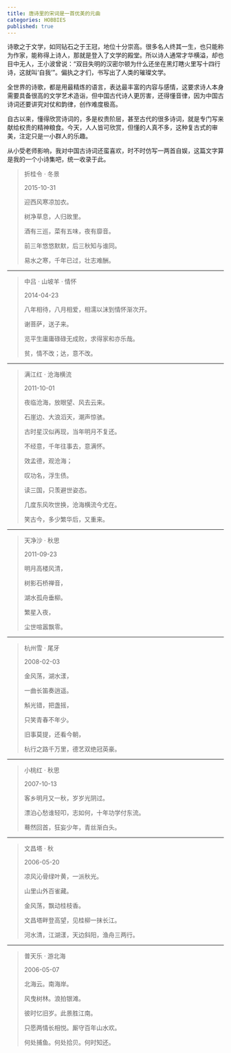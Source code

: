```yaml
---
title: 唐诗里的宋词是一首优美的元曲
categories: HOBBIES
published: true
---
```


诗歌之于文学，如同钻石之于王冠，地位十分崇高。很多名人终其一生，也只能称为作家，能称得上诗人，那就是登入了文学的殿堂。所以诗人通常才华横溢，却也目中无人，王小波曾说：“双目失明的汉密尔顿为什么还坐在黑灯瞎火里写十四行诗，这就叫‘自我’”。偏执之才们，书写出了人类的璀璨文学。

全世界的诗歌，都是用最精炼的语言，表达最丰富的内容与感情，这要求诗人本身需要具备很高的文学艺术造诣，但中国古代诗人更厉害，还得懂音律，因为中国古诗词还要讲究对仗和韵律，创作难度极高。

自古以来，懂得欣赏诗词的，多是权贵阶层，甚至古代的很多诗词，就是专门写来献给权贵的精神粮食。今天，人人皆可欣赏，但懂的人真不多，这种复古式的审美，注定只是一小群人的乐趣。

从小受老师影响，我对中国古诗词还蛮喜欢，时不时仿写一两首自娱，这篇文字算是我的一个小诗集吧，统一收录于此。

>折桂令 · 冬景
>
>2015-10-31
>
>迎西风寒凉加衣。
>
>树净草息，人归故里。
>
>酒有三巡，菜有五味，夜有靡音。
>
>前三年悠悠默默，后三秋知与谁同。
>
>易水之寒，千年已过，壮志难酬。
---
>中吕 · 山坡羊 · 情怀
>
>2014-04-23
>
>八年相待，八月相爱，相濡以沫到情怀渐次开。
>
>谢菩萨，送子来。
>
>览平生庸庸碌碌无成败，求得家和亦乐哉。
>
>贫，情不改；达，意不改。
---
>满江红 · 沧海横流
>
>2011-10-01
>
>夜临沧海，放眼望、风去云来。
>
>石崖边、大浪滔天，潮声惊骇。
>
>古时星汉似再现，当年明月不复还。
>
>不经意，千年往事去，意满怀。
>
>效孟德，观沧海；
>
>叹功名，浮生债。
>
>读三国，只羡避世姿态。
>
>几度东风吹世换，沧海横流今尤在。
>
>笑古今，多少繁华后，又重来。
---
>天净沙 · 秋思
>
>2011-09-23
>
>明月高楼风清，
>
>树影石桥禅音，
>
>湖水孤舟垂柳。
>
>繁星入夜，
>
>尘世喧嚣飘零。
---
>杭州雪 · 尾牙
>
>2008-02-03
>
>金风荡，湖水漾，
>
>一曲长笛奏逍遥。
>
>斛光错，把盏摇，
>
>只笑青春不年少。
>
>旧事莫提，还看今朝，
>
>杭行之路千万里，德艺双绝冠英豪。
---
>小桃红 · 秋思
>
>2007-10-13
>
>客乡明月又一秋，岁岁光阴过。
>
>漂泊心愁谁轻叩，志如何，十年功学付东流。
>
>蓦然回首，狂妄少年，青丝渐白头。
---
>文昌塔 · 秋
>
>2006-05-20
>
>凉风沁骨绿叶黄，一派秋光。
>
>山里山外百雀藏。
>
>金风荡，飘动桂枝香。
>
>文昌塔畔登高望，见桂柳一抹长江。
>
>河水清，江湖漾，天边斜阳，渔舟三两行。
---
>普天乐 · 游北海
>
>2006-05-07
>
>北海云。南海岸。
>
>风曳树林。浪拍银滩。
>
>彼时忆旧岁。此景胜江南。
>
>只愿两情长相悦。厮守百年山水欢。
>
>何处捕鱼。何处拾贝。何时知还。